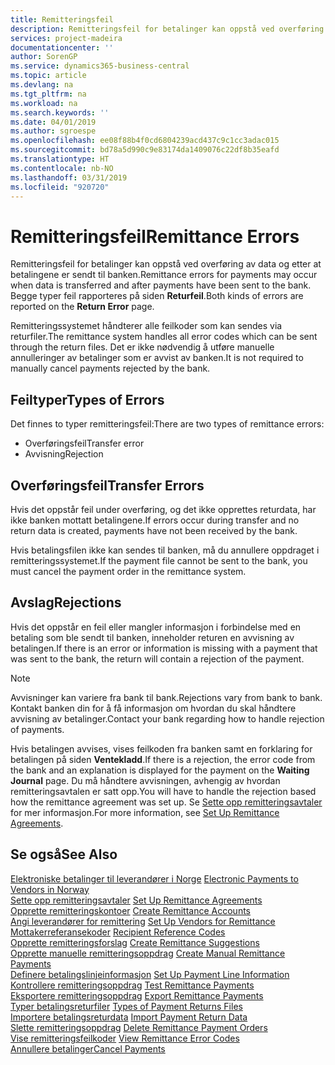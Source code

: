 ```yaml
---
title: Remitteringsfeil
description: Remitteringsfeil for betalinger kan oppstå ved overføring av data og etter at betalingene er sendt til banken. Begge typer feil rapporteres på siden Returfeil.
services: project-madeira
documentationcenter: ''
author: SorenGP
ms.service: dynamics365-business-central
ms.topic: article
ms.devlang: na
ms.tgt_pltfrm: na
ms.workload: na
ms.search.keywords: ''
ms.date: 04/01/2019
ms.author: sgroespe
ms.openlocfilehash: ee08f88b4f0cd6804239acd437c9c1cc3adac015
ms.sourcegitcommit: bd78a5d990c9e83174da1409076c22df8b35eafd
ms.translationtype: HT
ms.contentlocale: nb-NO
ms.lasthandoff: 03/31/2019
ms.locfileid: "920720"
---
```

# <a name="remittance-errors"></a><span data-ttu-id="a4d92-104">Remitteringsfeil</span><span class="sxs-lookup"><span data-stu-id="a4d92-104">Remittance Errors</span></span>
<span data-ttu-id="a4d92-105">Remitteringsfeil for betalinger kan oppstå ved overføring av data og etter at betalingene er sendt til banken.</span><span class="sxs-lookup"><span data-stu-id="a4d92-105">Remittance errors for payments may occur when data is transferred and after payments have been sent to the bank.</span></span> <span data-ttu-id="a4d92-106">Begge typer feil rapporteres på siden **Returfeil**.</span><span class="sxs-lookup"><span data-stu-id="a4d92-106">Both kinds of errors are reported on the **Return Error** page.</span></span>  

<span data-ttu-id="a4d92-107">Remitteringssystemet håndterer alle feilkoder som kan sendes via returfiler.</span><span class="sxs-lookup"><span data-stu-id="a4d92-107">The remittance system handles all error codes which can be sent through the return files.</span></span> <span data-ttu-id="a4d92-108">Det er ikke nødvendig å utføre manuelle annulleringer av betalinger som er avvist av banken.</span><span class="sxs-lookup"><span data-stu-id="a4d92-108">It is not required to manually cancel payments rejected by the bank.</span></span>  

## <a name="types-of-errors"></a><span data-ttu-id="a4d92-109">Feiltyper</span><span class="sxs-lookup"><span data-stu-id="a4d92-109">Types of Errors</span></span>  
<span data-ttu-id="a4d92-110">Det finnes to typer remitteringsfeil:</span><span class="sxs-lookup"><span data-stu-id="a4d92-110">There are two types of remittance errors:</span></span>  

- <span data-ttu-id="a4d92-111">Overføringsfeil</span><span class="sxs-lookup"><span data-stu-id="a4d92-111">Transfer error</span></span>  
- <span data-ttu-id="a4d92-112">Avvisning</span><span class="sxs-lookup"><span data-stu-id="a4d92-112">Rejection</span></span>  

## <a name="transfer-errors"></a><span data-ttu-id="a4d92-113">Overføringsfeil</span><span class="sxs-lookup"><span data-stu-id="a4d92-113">Transfer Errors</span></span>  
<span data-ttu-id="a4d92-114">Hvis det oppstår feil under overføring, og det ikke opprettes returdata, har ikke banken mottatt betalingene.</span><span class="sxs-lookup"><span data-stu-id="a4d92-114">If errors occur during transfer and no return data is created, payments have not been received by the bank.</span></span>  

<span data-ttu-id="a4d92-115">Hvis betalingsfilen ikke kan sendes til banken, må du annullere oppdraget i remitteringssystemet.</span><span class="sxs-lookup"><span data-stu-id="a4d92-115">If the payment file cannot be sent to the bank, you must cancel the payment order in the remittance system.</span></span>  

## <a name="rejections"></a><span data-ttu-id="a4d92-116">Avslag</span><span class="sxs-lookup"><span data-stu-id="a4d92-116">Rejections</span></span>  
<span data-ttu-id="a4d92-117">Hvis det oppstår en feil eller mangler informasjon i forbindelse med en betaling som ble sendt til banken, inneholder returen en avvisning av betalingen.</span><span class="sxs-lookup"><span data-stu-id="a4d92-117">If there is an error or information is missing with a payment that was sent to the bank, the return will contain a rejection of the payment.</span></span>  

> [!NOTE]  
>  <span data-ttu-id="a4d92-118">Avvisninger kan variere fra bank til bank.</span><span class="sxs-lookup"><span data-stu-id="a4d92-118">Rejections vary from bank to bank.</span></span> <span data-ttu-id="a4d92-119">Kontakt banken din for å få informasjon om hvordan du skal håndtere avvisning av betalinger.</span><span class="sxs-lookup"><span data-stu-id="a4d92-119">Contact your bank regarding how to handle rejection of payments.</span></span>  

<span data-ttu-id="a4d92-120">Hvis betalingen avvises, vises feilkoden fra banken samt en forklaring for betalingen på siden **Ventekladd**.</span><span class="sxs-lookup"><span data-stu-id="a4d92-120">If there is a rejection, the error code from the bank and an explanation is displayed for the payment on the **Waiting Journal** page.</span></span> <span data-ttu-id="a4d92-121">Du må håndtere avvisningen, avhengig av hvordan remitteringsavtalen er satt opp.</span><span class="sxs-lookup"><span data-stu-id="a4d92-121">You will have to handle the rejection based how the remittance agreement was set up.</span></span> <span data-ttu-id="a4d92-122">Se [Sette opp remitteringsavtaler](how-to-set-up-remittance-agreements.md) for mer informasjon.</span><span class="sxs-lookup"><span data-stu-id="a4d92-122">For more information, see [Set Up Remittance Agreements](how-to-set-up-remittance-agreements.md).</span></span>  

## <a name="see-also"></a><span data-ttu-id="a4d92-123">Se også</span><span class="sxs-lookup"><span data-stu-id="a4d92-123">See Also</span></span>  
 <span data-ttu-id="a4d92-124">[Elektroniske betalinger til leverandører i Norge](electronic-payments-to-vendors-in-norway.md) </span><span class="sxs-lookup"><span data-stu-id="a4d92-124">[Electronic Payments to Vendors in Norway](electronic-payments-to-vendors-in-norway.md) </span></span>  
 <span data-ttu-id="a4d92-125">[Sette opp remitteringsavtaler](how-to-set-up-remittance-agreements.md) </span><span class="sxs-lookup"><span data-stu-id="a4d92-125">[Set Up Remittance Agreements](how-to-set-up-remittance-agreements.md) </span></span>  
 <span data-ttu-id="a4d92-126">[Opprette remitteringskontoer](how-to-create-remittance-accounts.md) </span><span class="sxs-lookup"><span data-stu-id="a4d92-126">[Create Remittance Accounts](how-to-create-remittance-accounts.md) </span></span>  
 <span data-ttu-id="a4d92-127">[Angi leverandører for remittering](how-to-set-up-vendors-for-remittance.md) </span><span class="sxs-lookup"><span data-stu-id="a4d92-127">[Set Up Vendors for Remittance](how-to-set-up-vendors-for-remittance.md) </span></span>  
 <span data-ttu-id="a4d92-128">[Mottakerreferansekoder](recipient-reference-codes.md) </span><span class="sxs-lookup"><span data-stu-id="a4d92-128">[Recipient Reference Codes](recipient-reference-codes.md) </span></span>  
 <span data-ttu-id="a4d92-129">[Opprette remitteringsforslag](how-to-create-remittance-suggestions.md) </span><span class="sxs-lookup"><span data-stu-id="a4d92-129">[Create Remittance Suggestions](how-to-create-remittance-suggestions.md) </span></span>  
 <span data-ttu-id="a4d92-130">[Opprette manuelle remitteringsoppdrag](how-to-create-manual-remittance-payments.md) </span><span class="sxs-lookup"><span data-stu-id="a4d92-130">[Create Manual Remittance Payments](how-to-create-manual-remittance-payments.md) </span></span>  
 <span data-ttu-id="a4d92-131">[Definere betalingslinjeinformasjon](how-to-set-up-payment-line-information.md) </span><span class="sxs-lookup"><span data-stu-id="a4d92-131">[Set Up Payment Line Information](how-to-set-up-payment-line-information.md) </span></span>  
 <span data-ttu-id="a4d92-132">[Kontrollere remitteringsoppdrag](how-to-test-remittance-payments.md) </span><span class="sxs-lookup"><span data-stu-id="a4d92-132">[Test Remittance Payments](how-to-test-remittance-payments.md) </span></span>  
 <span data-ttu-id="a4d92-133">[Eksportere remitteringsoppdrag](how-to-export-remittance-payments.md) </span><span class="sxs-lookup"><span data-stu-id="a4d92-133">[Export Remittance Payments](how-to-export-remittance-payments.md) </span></span>  
 <span data-ttu-id="a4d92-134">[Typer betalingsreturfiler](types-of-payment-returns-files.md) </span><span class="sxs-lookup"><span data-stu-id="a4d92-134">[Types of Payment Returns Files](types-of-payment-returns-files.md) </span></span>  
 <span data-ttu-id="a4d92-135">[Importere betalingsreturdata](how-to-import-payment-return-data.md) </span><span class="sxs-lookup"><span data-stu-id="a4d92-135">[Import Payment Return Data](how-to-import-payment-return-data.md) </span></span>  
 <span data-ttu-id="a4d92-136">[Slette remitteringsoppdrag](how-to-delete-remittance-payment-orders.md) </span><span class="sxs-lookup"><span data-stu-id="a4d92-136">[Delete Remittance Payment Orders](how-to-delete-remittance-payment-orders.md) </span></span>  
 <span data-ttu-id="a4d92-137">[Vise remitteringsfeilkoder](how-to-view-remittance-error-codes.md) </span><span class="sxs-lookup"><span data-stu-id="a4d92-137">[View Remittance Error Codes](how-to-view-remittance-error-codes.md) </span></span>  
 [<span data-ttu-id="a4d92-138">Annullere betalinger</span><span class="sxs-lookup"><span data-stu-id="a4d92-138">Cancel Payments</span></span>](how-to-cancel-payments.md)
